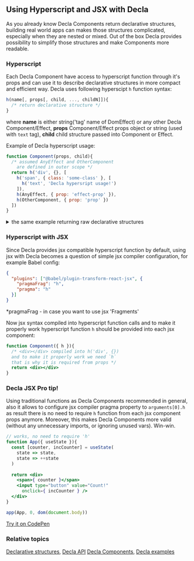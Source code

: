 ## Using Hyperscript and JSX with Decla

As you already know Decla Components return declarative structures, building real world apps can makes those structures complicated, especially when they are nested or mixed. Out of the box Decla provides possibility to simplify those structures and make Components more readable.

### Hyperscript

Each Decla Component have access to hyperscript function through it's props and can use it to describe declarative structures in more compact and efficient way. Decla uses following hyperscipt `h` function syntax:
```js
h(name[, props[, child, ..., childN]]){ 
  /* return declarative structure */ 
}
```
where **name** is either string('tag' name of DomEffect) or any other Decla Component/Effect, **props** Component/Effect props object or string (used with `text` tag), **child** child structure passed into Component or Effect. 

Example of Decla hyperscript usage:
```js
function Component(props, child){
  /* assumed AnyEffect and OtherComponent 
    are defined in outer scope */
  return h('div', {}, [
    h('span', { class: 'some-class' }, [
      h('text', 'Decla hypersript usage!')
    ]),
    h(AnyEffect, { prop: 'effect-prop' }),
    h(OtherComponent, { prop: 'prop' })
  ])
}
```
<details><summary>the same example returning raw declarative structures</summary>
<p>

```js
function Component({ DomEffect }, child){  
  /* assumed AnyEffect and OtherComponent 
    are defined in outer scope */
  return [DomEffect, { tagName: 'div', attrs: { class: 'some-class' }},[
    [DomEffect, { tagName: 'span', attrs: {} }, [
      [DomEffect, { tagName: 'text', attrs: 'Decla hypersript usage!' }]
    ]],
    [AnyEffect, { prop: 'effect-prop' }]
    [OtherComponent, { prop: 'prop' }]
  ]]
}
```
</p>
</details>

### Hyperscript with JSX

Since Decla provides jsx compatible hyperscript function by default, using jsx with Decla becomes a question of simple jsx compiler configuration, for example Babel config:
```json
{
  "plugins": ["@babel/plugin-transform-react-jsx", {
    "pragmaFrag": "h",
    "pragma": "h"
  }]
}
```
*pragmaFrag - in case you want to use jsx 'Fragments'

Now jsx syntax compiled into hyperscript function calls and to make it properly work hyperscript function `h` should be provided into each jsx component: 
```jsx
function Component({ h }){
  /* <div></div> compiled into h('div', {})
  and to make it properly work we need `h`
  that is why it is required from props */
  return <div></div>
}
```

### Decla JSX Pro tip!
Using traditional functions as Decla Components recommended in general, also it allows to configure jsx compiler pragma property to `arguments[0].h` as result there is no need to require `h` function from each jsx component props anymore. Moreover, this makes Decla Components more valid (without any unnecessary imports, or ignoring unused vars). Win-win.
```jsx
// works, no need to require 'h'
function App({ useState }){
  const [counter, incCounter] = useState(
    state => state,
    state => ++state
  )
  
  return <div>
    <span>{ counter }</span>
    <input type="button" value="Count!" 
      onclick={ incCounter } />
  </div>
}

app(App, 0, dom(document.body))
```
[Try it on CodePen](https://codepen.io/sergey-shpak/pen/dyOVoYN)


### Relative topics
[Declarative structures](), 
[Decla API]()
[Decla Components](),
[Decla examples]()